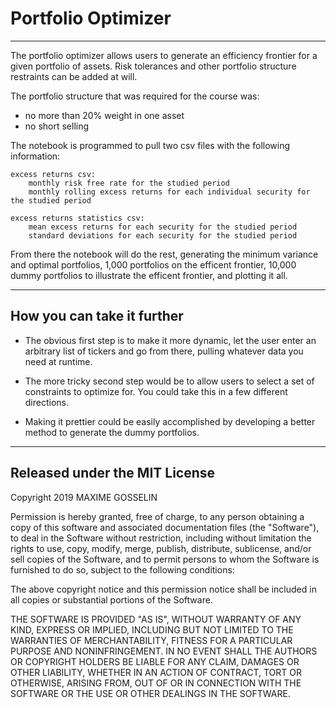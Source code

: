 # Portfolio Optimizer
----

The portfolio optimizer allows users to generate an efficiency frontier for a given portfolio of assets.
Risk tolerances and other portfolio structure restraints can be added at will.

The portfolio structure that was required for the course was:
 - no more than 20% weight in one asset
 - no short selling

The notebook is programmed to pull two csv files with the following information:
    
    excess returns csv:
        monthly risk free rate for the studied period
        monthly rolling excess returns for each individual security for the studied period
        
    excess returns statistics csv:
        mean excess returns for each security for the studied period
        standard deviations for each security for the studied period

From there the notebook will do the rest, generating the minimum variance and optimal portfolios, 1,000 portfolios on the efficent frontier, 10,000 dummy portfolios to illustrate the efficent frontier, and plotting it all.

----

## How you can take it further

- The obvious first step is to make it more dynamic, let the user enter an arbitrary list of tickers and go from there, pulling whatever data you need at runtime.

- The more tricky second step would be to allow users to select a set of constraints to optimize for. You could take this in a few different directions.

- Making it prettier could be easily accomplished by developing a better method to generate the dummy portfolios.

----

## Released under the MIT License

Copyright 2019 MAXIME GOSSELIN

Permission is hereby granted, free of charge, to any person obtaining a copy of this software and associated documentation files (the "Software"), to deal in the Software without restriction, including without limitation the rights to use, copy, modify, merge, publish, distribute, sublicense, and/or sell copies of the Software, and to permit persons to whom the Software is furnished to do so, subject to the following conditions:

The above copyright notice and this permission notice shall be included in all copies or substantial portions of the Software.

THE SOFTWARE IS PROVIDED "AS IS", WITHOUT WARRANTY OF ANY KIND, EXPRESS OR IMPLIED, INCLUDING BUT NOT LIMITED TO THE WARRANTIES OF MERCHANTABILITY, FITNESS FOR A PARTICULAR PURPOSE AND NONINFRINGEMENT. IN NO EVENT SHALL THE AUTHORS OR COPYRIGHT HOLDERS BE LIABLE FOR ANY CLAIM, DAMAGES OR OTHER LIABILITY, WHETHER IN AN ACTION OF CONTRACT, TORT OR OTHERWISE, ARISING FROM, OUT OF OR IN CONNECTION WITH THE SOFTWARE OR THE USE OR OTHER DEALINGS IN THE SOFTWARE.
